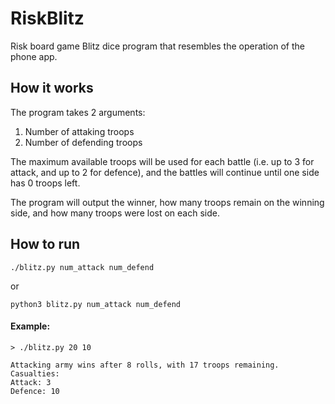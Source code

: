 # RiskBlitz

Risk board game Blitz dice program that resembles the operation of the phone app.

## How it works
The program takes 2 arguments:
1. Number of attaking troops
2. Number of defending troops

The maximum available troops will be used for each battle (i.e. up to 3 for attack, and up to 2 for defence), and the battles will continue until one side has 0 troops left.

The program will output the winner, how many troops remain on the winning side, and how many troops were lost on each side.

## How to run
```
./blitz.py num_attack num_defend
```
or
```
python3 blitz.py num_attack num_defend
```

#### Example:
```
> ./blitz.py 20 10

Attacking army wins after 8 rolls, with 17 troops remaining.
Casualties:
Attack: 3
Defence: 10
```
